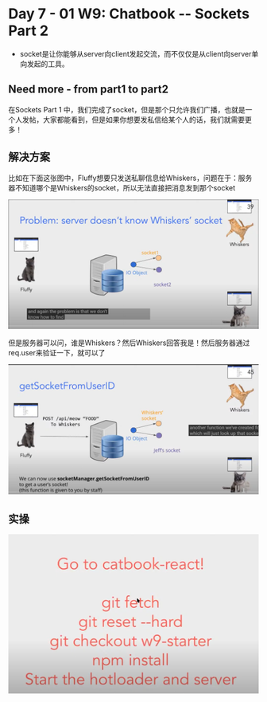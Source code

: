 # Day 7 - 01 W9: Chatbook -- Sockets Part 2

- socket是让你能够从server向client发起交流，而不仅仅是从client向server单向发起的工具。

## Need more - from part1 to part2

在Sockets Part 1 中，我们完成了socket，但是那个只允许我们广播，也就是一个人发帖，大家都能看到，但是如果你想要发私信给某个人的话，我们就需要更多！

## 解决方案

比如在下面这张图中，Fluffy想要只发送私聊信息给Whiskers，问题在于：服务器不知道哪个是Whiskers的socket，所以无法直接把消息发到那个socket

![image-20220404175420496](https://raw.githubusercontent.com/sunmiao0301/Public-Pic-Bed/main/imgfromPicGO/202204041754653.png)

但是服务器可以问，谁是Whiskers？然后Whiskers回答我是！然后服务器通过req.user来验证一下，就可以了

![image-20220404175659731](https://raw.githubusercontent.com/sunmiao0301/Public-Pic-Bed/main/imgfromPicGO/202204041756883.png)



## 实操

![image-20220406141937584](https://raw.githubusercontent.com/sunmiao0301/Public-Pic-Bed/main/imgfromPicGO/202204061419980.png)





